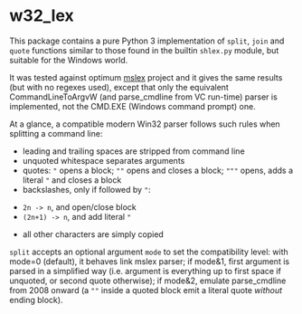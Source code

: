 w32_lex
=======

This package contains a pure Python 3 implementation of `split`, `join` and
`quote` functions similar to those found in the builtin `shlex.py` module, but
suitable for the Windows world.

It was tested against optimum [mslex](https://github.com/smoofra/mslex) project and it
gives the same results (but with no regexes used), except that only the
equivalent CommandLineToArgvW (and parse_cmdline from VC run-time) parser is
implemented, not the CMD.EXE (Windows command prompt) one.

At a glance, a compatible modern Win32 parser follows such rules when splitting a command line:
- leading and trailing spaces are stripped from command line
- unquoted whitespace separates arguments
- quotes: `"` opens a block; `""` opens and closes a block; `"""` opens, adds a literal `"` and closes a block
- backslashes, only if followed by `"`:
* `2n -> n`, and open/close block
* `(2n+1) -> n`, and add literal `"`
- all other characters are simply copied

`split` accepts an optional argument `mode` to set the compatibility level:
with mode=0 (default), it behaves link mslex parser; if mode&1, first argument
is parsed in a simplified way (i.e. argument is everything up to first space if
unquoted, or second quote otherwise); if mode&2, emulate parse_cmdline from
2008 onward (a `""` inside a quoted block emit a literal quote _without_ ending
block).
